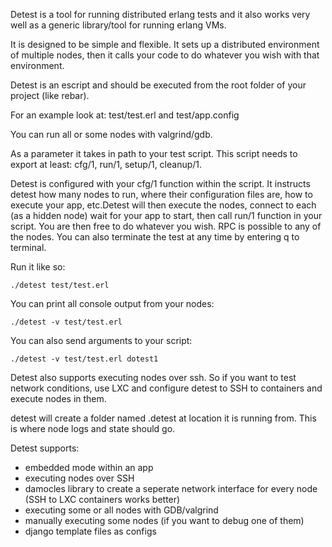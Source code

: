 Detest is a tool for running distributed erlang tests and it also works very well as a generic library/tool for running erlang VMs. 

It is designed to be simple and flexible. It sets up a distributed environment of multiple nodes, then it calls your code to do whatever you wish with that environment.

Detest is an escript and should be executed from the root folder of your project (like rebar).

For an example look at: test/test.erl and test/app.config

You can run all or some nodes with valgrind/gdb.

As a parameter it takes in path to your test script. This script needs to export at least: cfg/1, run/1, setup/1, cleanup/1.

Detest is configured with your cfg/1 function within the script. It instructs detest how many nodes to run, where their configuration files are, how to execute your app, etc.Detest will then execute the nodes, connect to each (as a hidden node) wait for your app to start, then call run/1 function in your script. You are then free to do whatever you wish. RPC is possible to any of the nodes. You can also terminate the test at any time by entering q to terminal.

Run it like so:
    
    ./detest test/test.erl

You can print all console output from your nodes:

    ./detest -v test/test.erl

You can also send arguments to your script:

    ./detest -v test/test.erl dotest1

Detest also supports executing nodes over ssh. So if you want to test network conditions, use LXC and configure detest to SSH to containers and execute nodes in them.

detest will create a folder named .detest at location it is running from. This is where node logs and state should go. 

Detest supports:

* embedded mode within an app
* executing nodes over SSH
* damocles library to create a seperate network interface for every node (SSH to LXC containers works better)
* executing some or all nodes with GDB/valgrind
* manually executing some nodes (if you want to debug one of them)
* django template files as configs
